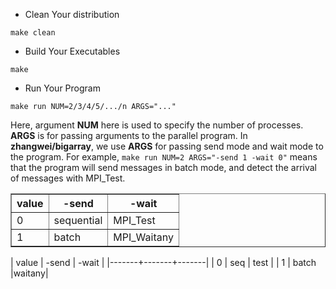 * Clean Your distribution

`make clean`

* Build Your Executables

`make`

* Run Your Program

`make run NUM=2/3/4/5/.../n ARGS="..."`

Here, argument **NUM** here is used to specify the number of processes.
**ARGS** is for passing arguments to the parallel program.
In **zhangwei/bigarray**, we use **ARGS** for passing send mode and wait mode to the program. For example,
`make run NUM=2 ARGS="-send 1 -wait 0"` means that the program will send messages in batch mode, and detect the arrival of messages with MPI_Test.

<table align="center" border="1" cellpadding="0" cellspacing="0">
<tr>
	<th>value</th><th>-send</th><th>-wait</th>
</tr>
<tr>
	<td>0</td><td>sequential</td><td>MPI_Test</td>
</tr>
<tr>
	<td>1</td><td>batch</td><td>MPI_Waitany</td>
</tr>
</table>
| value | -send | -wait |
|-------+-------+-------|
|   0   |  seq  |  test |
|   1   | batch |waitany|

